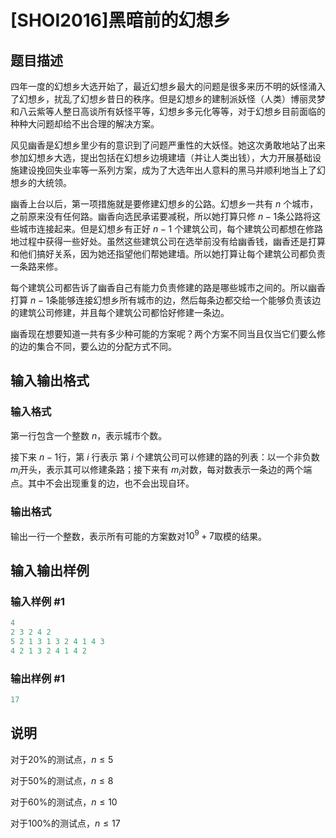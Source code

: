 # [SHOI2016]黑暗前的幻想乡

## 题目描述

四年一度的幻想乡大选开始了，最近幻想乡最大的问题是很多来历不明的妖怪涌入了幻想乡，扰乱了幻想乡昔日的秩序。但是幻想乡的建制派妖怪（人类）博丽灵梦和八云紫等人整日高谈所有妖怪平等，幻想乡多元化等等，对于幻想乡目前面临的种种大问题却给不出合理的解决方案。

风见幽香是幻想乡里少有的意识到了问题严重性的大妖怪。她这次勇敢地站了出来参加幻想乡大选，提出包括在幻想乡边境建墙（并让人类出钱），大力开展基础设施建设挽回失业率等一系列方案，成为了大选年出人意料的黑马并顺利地当上了幻想乡的大统领。

幽香上台以后，第一项措施就是要修建幻想乡的公路。幻想乡一共有 $n$ 个城市，之前原来没有任何路。幽香向选民承诺要减税，所以她打算只修 $n-1$条公路将这些城市连接起来。但是幻想乡有正好 $n-1$ 个建筑公司，每个建筑公司都想在修路地过程中获得一些好处。虽然这些建筑公司在选举前没有给幽香钱，幽香还是打算和他们搞好关系，因为她还指望他们帮她建墙。所以她打算让每个建筑公司都负责一条路来修。

每个建筑公司都告诉了幽香自己有能力负责修建的路是哪些城市之间的。所以幽香打算 $n - 1$条能够连接幻想乡所有城市的边，然后每条边都交给一个能够负责该边的建筑公司修建，并且每个建筑公司都恰好修建一条边。

幽香现在想要知道一共有多少种可能的方案呢？两个方案不同当且仅当它们要么修的边的集合不同，要么边的分配方式不同。

## 输入输出格式

### 输入格式

第一行包含一个整数 $n$，表示城市个数。

接下来 $n - 1$行，第 $i$ 行表示 第 $i$ 个建筑公司可以修建的路的列表：以一个非负数 $m_i$​ 开头，表示其可以修建条路；接下来有 $m_i$​​ 对数，每对数表示一条边的两个端点。其中不会出现重复的边，也不会出现自环。

### 输出格式

输出一行一个整数，表示所有可能的方案数对$10^9+7$取模的结果。

## 输入输出样例

### 输入样例 #1

```cpp
4
2 3 2 4 2
5 2 1 3 1 3 2 4 1 4 3
4 2 1 3 2 4 1 4 2
```


### 输出样例 #1

```cpp
17
```


## 说明

对于$20\%$的测试点，$n \le 5$

对于$50\%$的测试点，$n \le 8$

对于$60\%$的测试点，$n \le 10$

对于$100\%$的测试点，$n \le 17$


